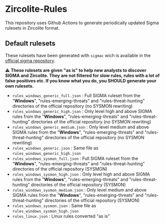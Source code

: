 # Zircolite-Rules

This repository uses Github Actions to generate periodically updated Sigma rulesets in Zircolite format.

## Default rulesets

These rulesets have been generated with `sigmac` wich is available in the [official sigma repository](https://github.com/SigmaHQ/sigma).

:warning: **These rulesets are given "as is" to help new analysts to discover SIGMA and Zircolite. They are not filtered for slow rules, rules with a lot of false positives etc. If you know what you do, you SHOULD generate your own rulesets.**

- `rules_windows_generic_full.json` : Full SIGMA ruleset from the "**Windows**", "rules-emerging-threats" and "rules-threat-hunting" directories of the official repository (no SYSMON rewriting)
- `rules_windows_generic_high.json` : Only level high and above SIGMA rules from the "**Windows**", "rules-emerging-threats" and "rules-threat-hunting" directories of the official repository (no SYSMON rewriting)
- `rules_windows_generic_medium.json` : Only level medium and above SIGMA rules from the "**Windows**", "rules-emerging-threats" and "rules-threat-hunting" directories of the official repository (no SYSMON rewriting)
- `rules_windows_generic.json` : Same file as `rules_windows_generic_high.json`
- `rules_windows_sysmon_full.json` : Full SIGMA ruleset from the "**Windows**", "rules-emerging-threats" and "rules-threat-hunting" directories of the official repository  (SYSMON)
- `rules_windows_sysmon_high.json` : Only level high and above SIGMA rules from the "**Windows**", "rules-emerging-threats" and "rules-threat-hunting" directories of the official repository (SYSMON)
- `rules_windows_sysmon_medium.json` : Only level medium and above SIGMA rules from the "**Windows**", "rules-emerging-threats" and "rules-threat-hunting" directories of the official repository (SYSMON)
- `rules_windows_sysmon.json` : Same file as `rules_windows_sysmon_high.json`
- `rules_linux.json` : Linux rules converted "as is"